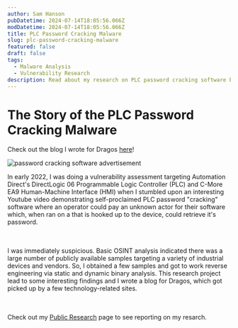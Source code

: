 ```yaml
---
author: Sam Hanson
pubDatetime: 2024-07-14T18:05:56.066Z
modDatetime: 2024-07-14T18:05:56.066Z
title: PLC Password Cracking Malware
slug: plc-password-cracking-malware
featured: false
draft: false
tags:
  - Malware Analysis
  - Vulnerability Research
description: Read about my research on PLC password cracking software being sold online. Turns out, it also gives you a Sality malware infection. This research was covered in major tech journals!
---
```


# The Story of the PLC Password Cracking Malware

Check out the blog I wrote for Dragos [here](https://www.dragos.com/blog/the-trojan-horse-malware-password-cracking-ecosystem-targeting-industrial-operators/)!

<div>
  <img src="/assets/pass-cracking-advertisement.png" class="sm:w-1/2 mx-auto" alt="password cracking software advertisement">
</div>

In early 2022, I was doing a vulnerability assessment targeting Automation Direct's DirectLogic 06 Programmable Logic Controller (PLC) and C-More EA9 Human-Machine Interface (HMI) when I stumbled upon an interesting Youtube video demonstrating self-proclaimed PLC password "cracking" software where an operator could pay an unknown actor for their software which, when ran on a that is hooked up to the device, could retrieve it's password.

<br></br>
I was immediately suspicious. Basic OSINT analysis indicated there was a large number of publicly available samples targeting a variety of industrial devices and vendors. So, I obtained a few samples and got to work reverse engineering via static and dynamic binary analysis. This research project lead to some interesting findings and I wrote a blog for Dragos, which got picked up by a few technology-related sites.

<br></br>
Check out my [Public Research](/posts/public-reseearch/) page to see reporting on my resarch.
